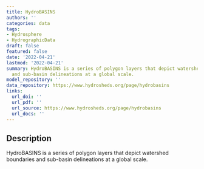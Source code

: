 ```yaml
---
title: HydroBASINS
authors: ''
categories: data
tags:
- Hydrosphere
- HydrographicData
draft: false
featured: false
date: '2022-04-21'
lastmod: '2022-04-21'
summary: HydroBASINS is a series of polygon layers that depict watershed boundaries
  and sub-basin delineations at a global scale.
model_repository: ''
data_repository: https://www.hydrosheds.org/page/hydrobasins
links:
  url_doi: ''
  url_pdf: ''
  url_source: https://www.hydrosheds.org/page/hydrobasins
  url_docs: ''
---
```


## Description

HydroBASINS is a series of polygon layers that depict watershed boundaries and sub-basin delineations at a global scale.

